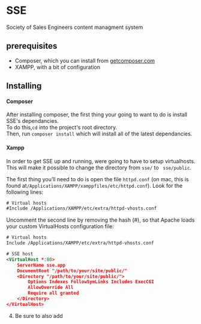 SSE
======
Society of Sales Engineers content managment system

prerequisites
------
* Composer, which you can install from [getcomposer.com](getcomposer.com)
* XAMPP, with a bit of configuration

Installing
------

#### Composer
After installing composer, the first thing your going to want to do is install SSE's dependancies. <br>
To do this,``` cd ``` into the project's root directory.<br>
Then, run ``` composer install ``` which will install all of the latest dependancies.

#### Xampp

In order to get SSE up and running, were going to have to setup virtualhosts. This will make it possible to change the directory from ``` sse/ ``` to ``` sse/public```. <br>

The first thing you’ll need to do is open the file ```httpd.conf``` (on mac, this is found at``` /Applications/XAMPP/xamppfiles/etc/httpd.conf ```). Look for the following lines:<br>

```xml
# Virtual hosts
#Include /Applications/XAMPP/etc/extra/httpd-vhosts.conf
```

Uncomment the second line by removing the hash (#), so that Apache loads your custom VirtualHosts configuration file:<br>

```xml
# Virtual hosts
Include /Applications/XAMPP/etc/extra/httpd-vhosts.conf
```

```xml
# SSE host
<VirtualHost *:80>
    ServerName sse.app
    DocumentRoot "/path/to/your/site/public/"
    <Directory "/path/to/your/site/public/">
        Options Indexes FollowSymLinks Includes ExecCGI
        AllowOverride All
        Require all granted
    </Directory>
</VirtualHost>
```
4. Be sure to also add 
